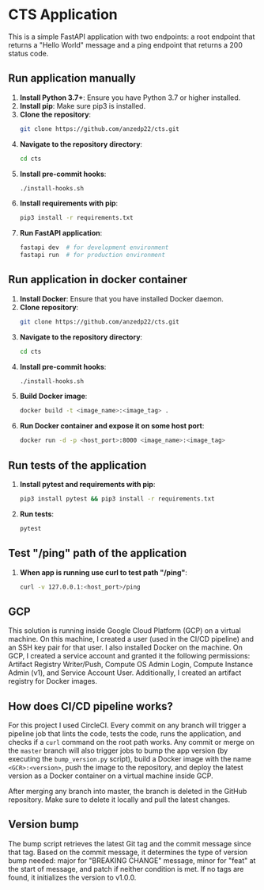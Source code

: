 # CTS Application

This is a simple FastAPI application with two endpoints: a root endpoint that returns a "Hello World" message and a ping endpoint that returns a 200 status code.

## Run application manually

1. **Install Python 3.7+**: Ensure you have Python 3.7 or higher installed.
2. **Install pip**: Make sure pip3 is installed.
3. **Clone the repository**:
    ```sh
    git clone https://github.com/anzedp22/cts.git
    ```
4. **Navigate to the repository directory**:
    ```sh
    cd cts
    ```
5. **Install pre-commit hooks**:
    ```sh
    ./install-hooks.sh
    ```
6. **Install requirements with pip**:
    ```sh
    pip3 install -r requirements.txt
    ```
7. **Run FastAPI application**:
    ```sh
    fastapi dev  # for development environment
    fastapi run  # for production environment
    ```

## Run application in docker container

1. **Install Docker**: Ensure that you have installed Docker daemon.
2. **Clone repository**:
    ```sh
    git clone https://github.com/anzedp22/cts.git
    ```
3. **Navigate to the repository directory**:
    ```sh
    cd cts
    ```
4. **Install pre-commit hooks**:
    ```sh
    ./install-hooks.sh
    ```
5. **Build Docker image**:
    ```sh
    docker build -t <image_name>:<image_tag> .
    ```
6. **Run Docker container and expose it on some host port**:
    ```sh
    docker run -d -p <host_port>:8000 <image_name>:<image_tag>
    ```

## Run tests of the application

1. **Install pytest and requirements with pip**:
    ```sh
    pip3 install pytest && pip3 install -r requirements.txt
    ```
2. **Run tests**:
    ```sh
    pytest
    ```

## Test "/ping" path of the application

1. **When app is running use curl to test path "/ping"**:
    ```sh
    curl -v 127.0.0.1:<host_port>/ping
    ```

## GCP

This solution is running inside Google Cloud Platform (GCP) on a virtual machine. On this machine, I created a user (used in the CI/CD pipeline) and an SSH key pair for that user. 
I also installed Docker on the machine. On GCP, I created a service account and granted it the following permissions: Artifact Registry Writer/Push, Compute OS Admin Login, 
Compute Instance Admin (v1), and Service Account User. Additionally, I created an artifact registry for Docker images.

## How does CI/CD pipeline works?

For this project I used CircleCI. Every commit on any branch will trigger a pipeline job that lints the code, tests the code, runs the application, and checks if a `curl` command on 
the root path works. Any commit or merge on the `master` branch will also trigger jobs to bump the app version (by executing the `bump_version.py` script), build a Docker image with 
the name `<GCR>:<version>`, push the image to the repository, and deploy the latest version as a Docker container on a virtual machine inside GCP.

After merging any branch into master, the branch is deleted in the GitHub repository. Make sure to delete it locally and pull the latest changes.

## Version bump

The bump script retrieves the latest Git tag and the commit message since that tag. Based on the commit message, it determines the type of version bump needed: major for "BREAKING CHANGE" 
message, minor for "feat" at the start of message, and patch if neither condition is met. If no tags are found, it initializes the version to v1.0.0.
